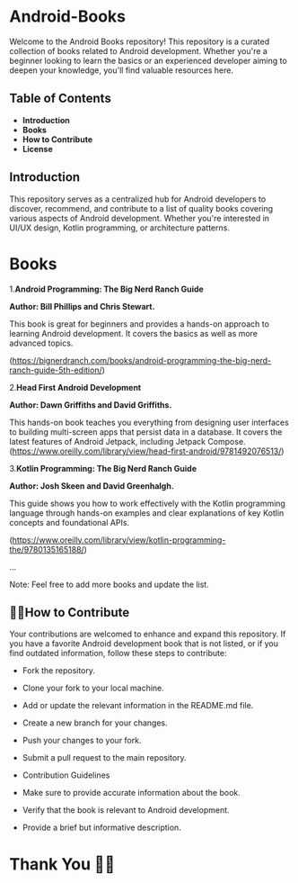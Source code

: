 # Android-Books

Welcome to the Android Books repository! This repository is a curated collection of books related to Android development. Whether you're a beginner looking to learn the basics or an experienced developer aiming to deepen your knowledge, you'll find valuable resources here.

## Table of Contents
- **Introduction**
- **Books**
- **How to Contribute**
- **License**
  
## Introduction
This repository serves as a centralized hub for Android developers to discover, recommend, and contribute to a list of quality books covering various aspects of Android development. Whether you're interested in UI/UX design, Kotlin programming, or architecture patterns.

# Books
1.**Android Programming: The Big Nerd Ranch Guide**
   
**Author: Bill Phillips and Chris Stewart.** 

This book is great for beginners and provides a hands-on approach to learning Android development.
It covers the basics as well as more advanced topics.

(https://bignerdranch.com/books/android-programming-the-big-nerd-ranch-guide-5th-edition/)

2.**Head First Android Development**
   
**Author: Dawn Griffiths and David Griffiths.**

This hands-on book teaches you everything from designing user interfaces to building multi-screen apps that persist data in a database. 
It covers the latest features of Android Jetpack, including Jetpack Compose.
(https://www.oreilly.com/library/view/head-first-android/9781492076513/)

3.**Kotlin Programming: The Big Nerd Ranch Guide**
   
**Author: Josh Skeen and David Greenhalgh.**

This guide shows you how to work effectively with the Kotlin programming language through hands-on examples and clear explanations of key Kotlin concepts and foundational APIs.

(https://www.oreilly.com/library/view/kotlin-programming-the/9780135165188/)

...

Note: Feel free to add more books and update the list.

## 🤝🏾How to Contribute
Your contributions are welcomed to enhance and expand this repository. If you have a favorite Android development book that is not listed, or if you find outdated information, follow these steps to contribute:

- Fork the repository.
  
- Clone your fork to your local machine.
  
- Add or update the relevant information in the README.md file.
  
- Create a new branch for your changes.
  
- Push your changes to your fork.

- Submit a pull request to the main repository.
  
- Contribution Guidelines
  
- Make sure to provide accurate information about the book.
  
- Verify that the book is relevant to Android development.
  
- Provide a brief but informative description.
  
# Thank You 🙏🏾
